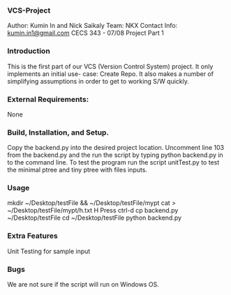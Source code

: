 ### VCS-Project
Author: Kumin In and Nick Saikaly
Team: NKX
Contact Info: kumin.in1@gmail.com
CECS 343 - 07/08
Project Part 1

### Introduction
This is the first part of our VCS (Version Control System) project. It only implements an initial use- case: Create Repo. It also makes a number of simplifying assumptions in order to get to working S/W quickly.

### External Requirements:
None

### Build, Installation, and Setup.
Copy the backend.py into the desired project location. Uncomment line 103 from the backend.py and the run the script by typing python backend.py in to the command line.
To test the program run the script unitTest.py to test the minimal ptree and tiny ptree with files inputs.

### Usage
mkdir ~/Desktop/testFile && ~/Desktop/testFile/mypt
cat > ~/Desktop/testFile/mypt/h.txt
H
Press ctrl-d
cp backend.py ~/Desktop/testFile
cd ~/Desktop/testFile
python backend.py

### Extra Features
Unit Testing for sample input

### Bugs
We are not sure if the script will run on Windows OS.